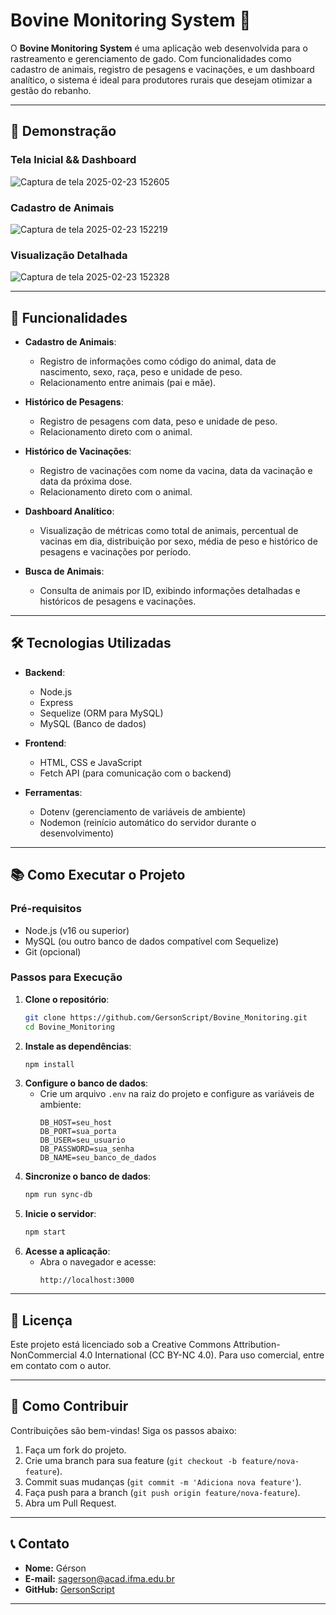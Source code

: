 # Bovine Monitoring System 🐄

O **Bovine Monitoring System** é uma aplicação web desenvolvida para o rastreamento e gerenciamento de gado. Com funcionalidades como cadastro de animais, registro de pesagens e vacinações, e um dashboard analítico, o sistema é ideal para produtores rurais que desejam otimizar a gestão do rebanho.

---

## 🌄 Demonstração

### Tela Inicial && Dashboard
![Captura de tela 2025-02-23 152605](https://github.com/user-attachments/assets/4bf78dbb-0d32-4d07-91e4-4aa2e9e425f6)

### Cadastro de Animais
![Captura de tela 2025-02-23 152219](https://github.com/user-attachments/assets/aaf78013-2237-4d60-afe2-c4ac4d3f7b06)

### Visualização Detalhada
![Captura de tela 2025-02-23 152328](https://github.com/user-attachments/assets/986ec8ed-63e3-48d3-b9fe-b30ee62e308f)


---

## 🚀 Funcionalidades

- **Cadastro de Animais**:
  - Registro de informações como código do animal, data de nascimento, sexo, raça, peso e unidade de peso.
  - Relacionamento entre animais (pai e mãe).

- **Histórico de Pesagens**:
  - Registro de pesagens com data, peso e unidade de peso.
  - Relacionamento direto com o animal.

- **Histórico de Vacinações**:
  - Registro de vacinações com nome da vacina, data da vacinação e data da próxima dose.
  - Relacionamento direto com o animal.

- **Dashboard Analítico**:
  - Visualização de métricas como total de animais, percentual de vacinas em dia, distribuição por sexo, média de peso e histórico de pesagens e vacinações por período.

- **Busca de Animais**:
  - Consulta de animais por ID, exibindo informações detalhadas e históricos de pesagens e vacinações.

---

## 🛠️ Tecnologias Utilizadas

- **Backend**:
  - Node.js
  - Express
  - Sequelize (ORM para MySQL)
  - MySQL (Banco de dados)

- **Frontend**:
  - HTML, CSS e JavaScript
  - Fetch API (para comunicação com o backend)

- **Ferramentas**:
  - Dotenv (gerenciamento de variáveis de ambiente)
  - Nodemon (reinício automático do servidor durante o desenvolvimento)

---

## 📚 Como Executar o Projeto

### Pré-requisitos

- Node.js (v16 ou superior)
- MySQL (ou outro banco de dados compatível com Sequelize)
- Git (opcional)

### Passos para Execução

1. **Clone o repositório**:
   ```bash
   git clone https://github.com/GersonScript/Bovine_Monitoring.git
   cd Bovine_Monitoring
   ```
2. **Instale as dependências**:
   ```bash
   npm install
   ```
3. **Configure o banco de dados**:
   - Crie um arquivo `.env` na raiz do projeto e configure as variáveis de ambiente:
     ```env
     DB_HOST=seu_host
     DB_PORT=sua_porta
     DB_USER=seu_usuario
     DB_PASSWORD=sua_senha
     DB_NAME=seu_banco_de_dados
     ```
4. **Sincronize o banco de dados**:
   ```bash
   npm run sync-db
   ```
5. **Inicie o servidor**:
   ```bash
   npm start
   ```
6. **Acesse a aplicação**:
   - Abra o navegador e acesse:
     ```
     http://localhost:3000
     ```

---

## 📛 Licença

Este projeto está licenciado sob a Creative Commons Attribution-NonCommercial 4.0 International (CC BY-NC 4.0). Para uso comercial, entre em contato com o autor.

---

## 🤝 Como Contribuir

Contribuições são bem-vindas! Siga os passos abaixo:

1. Faça um fork do projeto.
2. Crie uma branch para sua feature (`git checkout -b feature/nova-feature`).
3. Commit suas mudanças (`git commit -m 'Adiciona nova feature'`).
4. Faça push para a branch (`git push origin feature/nova-feature`).
5. Abra um Pull Request.

---

## 📞 Contato

- **Nome:** Gérson
- **E-mail:** sagerson@acad.ifma.edu.br
- **GitHub:** [GersonScript](https://github.com/GersonScript)

---

